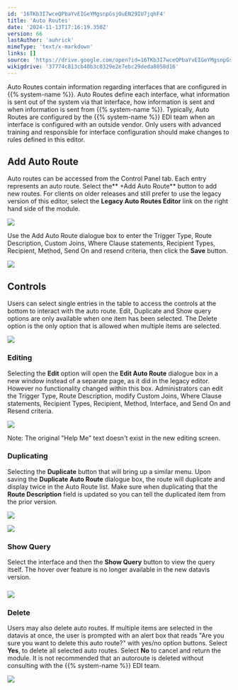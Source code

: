 ```yaml
---
id: '16TKb3I7wceQPbaYvEIGeYMgsnpGsjOuEN29IU7jqhF4'
title: 'Auto Routes'
date: '2024-11-13T17:16:19.350Z'
version: 66
lastAuthor: 'auhrick'
mimeType: 'text/x-markdown'
links: []
source: 'https://drive.google.com/open?id=16TKb3I7wceQPbaYvEIGeYMgsnpGsjOuEN29IU7jqhF4'
wikigdrive: '37774c813cb40b3c0329e2e7ebc29deda8058d16'
---
```

Auto Routes contain information regarding interfaces that are configured in {{% system-name %}}. Auto Routes define each interface, what information is sent out of the system via that interface, how information is sent and when information is sent from {{% system-name %}}. Typically, Auto Routes are configured by the {{% system-name %}} EDI team when an interface is configured with an outside vendor. Only users with advanced training and responsible for interface configuration should make changes to rules defined in this editor.

## Add Auto Route

Auto routes can be accessed from the Control Panel tab. Each entry represents an auto route. Select the** +Add Auto Route** button to add new routes. For clients on older releases and still prefer to use the legacy version of this editor, select the **Legacy Auto Routes Editor** link on the right hand side of the module.

![](../auto-routes.assets/3382c9cc2f7f2ab3e88e57394fc6fb6d.png)

Use the Add Auto Route dialogue box to enter the Trigger Type, Route Description, Custom Joins, Where Clause statements, Recipient Types, Recipient, Method, Send On and resend criteria, then click the **Save** button.

![](../auto-routes.assets/67de54f9d16cdd793278c2021500171d.png)

## Controls

Users can select single entries in the table to access the controls at the bottom to interact with the auto route. Edit, Duplicate and Show query options are only available when one item has been selected. The Delete option is the only option that is allowed when multiple items are selected.

![](../auto-routes.assets/791b853f38b30da9beb0d16d66d00c2d.png)

### Editing

Selecting the **Edit** option will open the **Edit Auto Route** dialogue box in a new window instead of a separate page, as it did in the legacy editor. However no functionality changed within this box. Administrators can edit the Trigger Type, Route Description, modify Custom Joins, Where Clause statements, Recipient Types, Recipient, Method, Interface, and Send On and Resend criteria.

![](../auto-routes.assets/f916a99a1e232852c6181a335e9f35a5.png)

Note: The original "Help Me" text doesn't exist in the new editing screen.

### Duplicating

Selecting the **Duplicate** button that will bring up a similar menu. Upon saving the **Duplicate Auto Route** dialogue box, the route will duplicate and display twice in the Auto Route list. Make sure when duplicating that the **Route Description** field is updated so you can tell the duplicated item from the prior version.

![](../auto-routes.assets/b72137a70faa5a7fbb30c233eb7712ba.png)

![](../auto-routes.assets/4c5f4674ba2c66d400ec76f78e5f093a.png)

### Show Query

Select the interface and then the **Show Query** button to view the query itself. The hover over feature is no longer available in the new datavis version.

### ![](../auto-routes.assets/0fe2d9ac3a0165b8d4d2361e9147a3a6.png)

### Delete

Users may also delete auto routes. If multiple items are selected in the datavis at once, the user is prompted with an alert box that reads "Are you sure you want to delete this auto route?" with yes/no option buttons. Select **Yes**, to delete all selected auto routes. Select **No** to cancel and return the module. It is not recommended that an autoroute is deleted without consulting with the {{% system-name %}} EDI team.

![](../auto-routes.assets/46242925a09ef3086336cebea8f41502.png)
